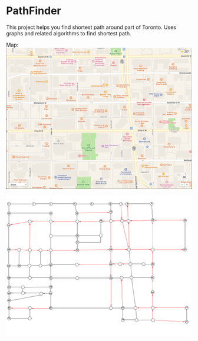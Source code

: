# PathFinder

This project helps you find shortest path around part of Toronto.
Uses graphs and related algorithms to find shortest path.



Map:
![Map](resources/map.png)

![Graph Map](resources/node_map.jpg)


